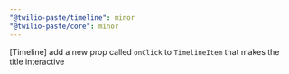 ```yaml
---
"@twilio-paste/timeline": minor
"@twilio-paste/core": minor
---
```


[Timeline] add a new prop called `onClick` to `TimelineItem` that makes the title interactive
